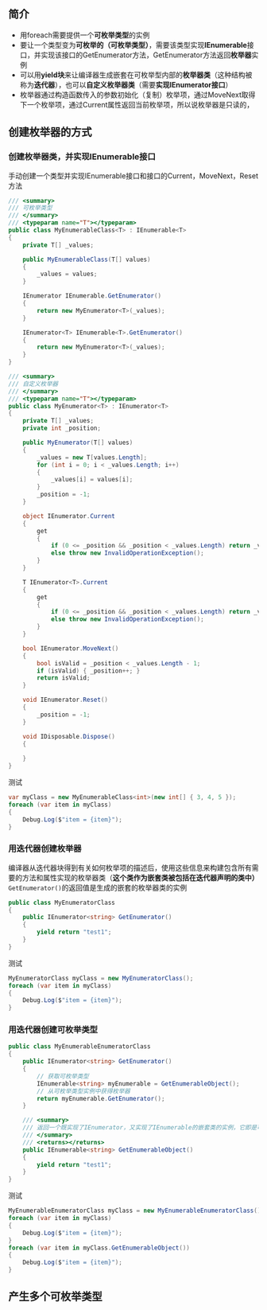 ## 简介

- 用foreach需要提供一个**可枚举类型**的实例
- 要让一个类型变为**可枚举的（可枚举类型）**，需要该类型实现**IEnumerable**接口，并实现该接口的GetEnumerator方法，GetEnumerator方法返回**枚举器**实例
- 可以用**yield块**来让编译器生成嵌套在可枚举型内部的**枚举器类**（这种结构被称为**迭代器**），也可以**自定义枚举器类**（需要**实现IEnumerator接口**）
- 枚举器通过构造函数传入的参数初始化（复制）枚举项，通过MoveNext取得下一个枚举项，通过Current属性返回当前枚举项，所以说枚举器是只读的，

## 创建枚举器的方式

### 创建枚举器类，并实现IEnumerable接口

手动创建一个类型并实现IEnumerable接口和接口的Current，MoveNext，Reset方法
```csharp
/// <summary>
/// 可枚举类型
/// </summary>
/// <typeparam name="T"></typeparam>
public class MyEnumerableClass<T> : IEnumerable<T>
{
	private T[] _values;

    public MyEnumerableClass(T[] values)
    {
        _values = values;
	}

    IEnumerator IEnumerable.GetEnumerator()
    {
        return new MyEnumerator<T>(_values);
	}

    IEnumerator<T> IEnumerable<T>.GetEnumerator()
    {
        return new MyEnumerator<T>(_values);
    }
}

/// <summary>
/// 自定义枚举器
/// </summary>
/// <typeparam name="T"></typeparam>
public class MyEnumerator<T> : IEnumerator<T>
{
    private T[] _values;
	private int _position;

    public MyEnumerator(T[] values)
    {
        _values = new T[values.Length];
        for (int i = 0; i < _values.Length; i++)
        {
            _values[i] = values[i];
        }
        _position = -1;
	}

    object IEnumerator.Current
    {
        get
        {
            if (0 <= _position && _position < _values.Length) return _values[_position];
            else throw new InvalidOperationException();
        }
	}

    T IEnumerator<T>.Current
    {
        get
        {
            if (0 <= _position && _position < _values.Length) return _values[_position];
            else throw new InvalidOperationException();
        }
	}

    bool IEnumerator.MoveNext()
    {
        bool isValid = _position < _values.Length - 1;
        if (isValid) { _position++; }
        return isValid;
	}

    void IEnumerator.Reset()
    {
        _position = -1;
	}

    void IDisposable.Dispose()
    {
        
    }
}
```


测试
```csharp
var myClass = new MyEnumerableClass<int>(new int[] { 3, 4, 5 });
foreach (var item in myClass)
{
    Debug.Log($"item = {item}");
}
```

### 用迭代器创建枚举器

编译器从迭代器块得到有关如何枚举项的描述后，使用这些信息来构建包含所有需要的方法和属性实现的枚举器类（**这个类作为嵌套类被包括在迭代器声明的类中）**
```GetEnumerator()```的返回值是生成的嵌套的枚举器类的实例

```csharp
public class MyEnumeratorClass
{
    public IEnumerator<string> GetEnumerator()
    {
    	yield return "test1";
    }
}
```

测试

```csharp
MyEnumeratorClass myClass = new MyEnumeratorClass();
foreach (var item in myClass)
{
    Debug.Log($"item = {item}");
}
```

### 用迭代器创建可枚举类型

```csharp
public class MyEnumerableEnumeratorClass
{
    public IEnumerator<string> GetEnumerator()
    {
        // 获取可枚举类型
        IEnumerable<string> myEnumerable = GetEnumerableObject();
        // 从可枚举类型实例中获得枚举器
        return myEnumerable.GetEnumerator();
	}

    /// <summary>
    /// 返回一个既实现了IEnumerator，又实现了IEnumerable的嵌套类的实例，它即是可枚举类型（可以被foreach，注意这段代码中没有任何class实现了IEnumerable），也是枚举器（为可枚举类型提供如何枚举的描述）
    /// </summary>
    /// <returns></returns>
    public IEnumerable<string> GetEnumerableObject()
    {
        yield return "test1";
    }
}
```
测试
```c#
MyEnumerableEnumeratorClass myClass = new MyEnumerableEnumeratorClass();
foreach (var item in myClass)
{
    Debug.Log($"item = {item}");
}
foreach (var item in myClass.GetEnumerableObject())
{
    Debug.Log($"item = {item}");
}
```

## 产生多个可枚举类型





